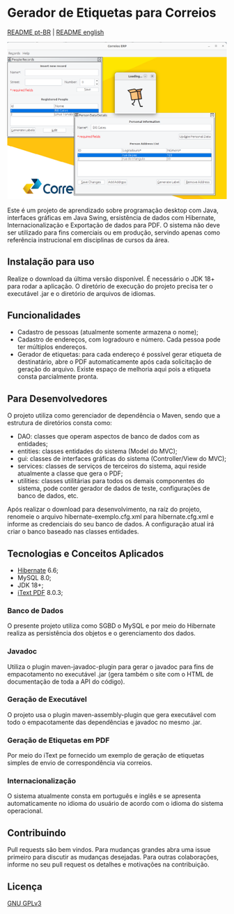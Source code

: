 # Gerador de Etiquetas para Correios

[README pt-BR](README.md) | [README english](README-en.md)

![Screenshot da aplicação que mostram as telas internas do sistema](./image.png 'Screenshot da aplicação')

Este é um projeto de aprendizado sobre programação desktop com Java, interfaces gráficas em Java Swing, ersistência de dados com Hibernate, Internacionalização e Exportação de dados para PDF. O sistema não deve ser utilizado para fins comerciais ou em produção, servindo apenas como referência instrucional em disciplinas de cursos da área.

## Instalação para uso

Realize o download da última versão disponível. É necessário o JDK 18+ para rodar a aplicação. O diretório de execução do projeto precisa ter o executável .jar e o diretório de arquivos de idiomas.

## Funcionalidades

- Cadastro de pessoas (atualmente somente armazena o nome);
- Cadastro de endereços, com logradouro e número. Cada pessoa pode ter múltiplos endereços.
- Gerador de etiquetas: para cada endereço é possível gerar etiqueta de destinatário, abre o PDF automaticamente após cada solicitação de geração do arquivo. Existe espaço de melhoria aqui pois a etiqueta consta parcialmente pronta.

## Para Desenvolvedores

O projeto utiliza como gerenciador de dependência o Maven, sendo que a estrutura de diretórios consta como:

- DAO: classes que operam aspectos de banco de dados com as entidades;
- entities: classes entidades do sistema (Model do MVC);
- gui: classes de interfaces gráficas do sistema (Controller/View do MVC);
- services: classes de serviços de terceiros do sistema, aqui reside atualmente a classe que gera o PDF;
- utilities: classes utilitárias para todos os demais componentes do sistema, pode conter gerador de dados de teste, configurações de banco de dados, etc.

Após realizar o download para desenvolvimento, na raíz do projeto, renomeie o arquivo hibernate-exemplo.cfg.xml para hibernate.cfg.xml e informe as credenciais do seu banco de dados. A configuração atual irá criar o banco baseado nas classes entidades.

## Tecnologias e Conceitos Aplicados

- [Hibernate](https://hibernate.org/orm/) 6.6;
- MySQL 8.0;
- JDK 18+;
- [iText PDF](https://itextpdf.com/) 8.0.3;

### Banco de Dados

O presente projeto utiliza como SGBD o MySQL e por meio do Hibernate realiza as persistência dos objetos e o gerenciamento dos dados.

### Javadoc

Utiliza o plugin maven-javadoc-plugin para gerar o javadoc para fins de empacotamento no executável .jar (gera também o site com o HTML de documentação de toda a API do código).

### Geração de Executável

O projeto usa o plugin maven-assembly-plugin que gera executável com todo o empacotamente das dependências e javadoc no mesmo .jar.

### Geração de Etiquetas em PDF

Por meio do iText pe fornecido um exemplo de geração de etiquetas simples de envio de correspondência via correios.

### Internacionalização

O sistema atualmente consta em português e inglês e se apresenta automaticamente no idioma do usuário de acordo com o idioma do sistema operacional.

## Contribuindo

Pull requests são bem vindos. Para mudanças grandes abra uma issue primeiro para discutir as mudanças desejadas. Para outras colaborações, informe no seu pull request os detalhes e motivações na contribuição.

## Licença

[GNU GPLv3](https://choosealicense.com/licenses/gpl-3.0/)
